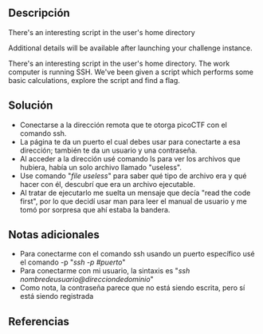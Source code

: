 ## Descripción
There's an interesting script in the user's home directory

Additional details will be available after launching your challenge instance.

There's an interesting script in the user's home directory. The work computer is running SSH. We've been given a script which performs some basic calculations, explore the script and find a flag.
## Solución
- Conectarse a la dirección remota que te otorga picoCTF con el comando ssh.
- La página te da un puerto el cual debes usar para conectarte a esa dirección; también te da un usuario y una contraseña.
- Al acceder a la dirección usé comando ls para ver los archivos que hubiera, había un solo archivo llamado "useless".
- Use comando "*file useless*" para saber qué tipo de archivo era y qué hacer con él, descubrí que era un archivo ejecutable.
- Al tratar de ejecutarlo me suelta un mensaje que decía "read the code first", por lo que decidí usar man para leer el manual de usuario y me tomó por sorpresa que ahí estaba la bandera.
## Notas adicionales
- Para conectarme con el comando ssh usando un puerto específico usé el comando -p "*ssh -p  #puerto*"
- Para conectarme con mi usuario, la sintaxis es "*ssh  nombredeusuario@direcciondedominio*"
- Como nota, la contraseña parece que no está siendo escrita, pero sí está siendo registrada
## Referencias
